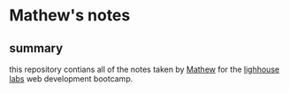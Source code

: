 # Mathew's notes
## summary
this repository contians all of the notes taken by [Mathew](https://github.com/noidea22) for the [lighhouse labs](https://www.lighthouselabs.ca) web development bootcamp.
